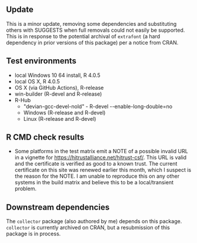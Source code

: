 ## Update

This is a minor update, removing some dependencies and substituting others 
with SUGGESTS when full removals could not easily be supported. This is in 
response to the potential archival of `extrafont` (a hard dependency in 
prior versions of this package) per a notice from CRAN.

## Test environments

* local Windows 10 64 install, R 4.0.5
* local OS X, R 4.0.5
* OS X (via GitHub Actions), R-release
* win-builder (R-devel and R-release)
* R-Hub
  * "devian-gcc-devel-nold" - R-devel --enable-long-double=no
  * Windows (R-release and R-devel)
  * Linux (R-release and R-devel)

## R CMD check results

* Some platforms in the test matrix emit a NOTE of a possible invalid URL in a 
vignette for https://hitrustalliance.net/hitrust-csf/. This URL is 
valid and the certificate is verified as good to a known trust. The 
current certificate on this site was renewed earlier this month, which 
I suspect is the reason for the NOTE. I am unable to reproduce this on any 
other systems in the build matrix and believe this to be a local/transient problem.

## Downstream dependencies

The `collector` package (also authored by me) depends on this package. 
`collector` is currently archived on CRAN, but a resubmission of this 
package is in process.
